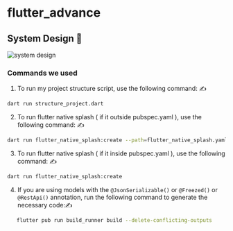 # flutter_advance

## System Design 🎨

![system design](https://github.com/user-attachments/assets/58875a89-7f3e-41f4-b723-fd22a3d4ecb2)

### Commands we used 

1. To run my project structure script, use the following command: ✍️
```bash
dart run structure_project.dart
```

2. To run flutter native splash ( if it outside pubspec.yaml ), use the following command: ✍️
```bash
dart run flutter_native_splash:create --path=flutter_native_splash.yaml
```

3. To run flutter native splash ( if it inside pubspec.yaml ), use the following command: ✍️
```bash
dart run flutter_native_splash:create
```

4. If you are using models with the `@JsonSerializable()` or `@Freezed()` or `@RestApi()` annotation, run the following command to generate the necessary code:✍️
```bash
   flutter pub run build_runner build --delete-conflicting-outputs
```
